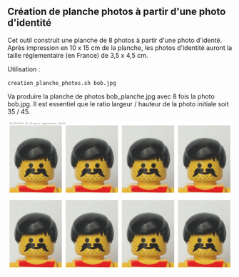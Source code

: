 ## Création de planche photos à partir d'une photo d'identité

Cet outil construit une planche de 8 photos à partir d'une photo d'identé. Après impression en 10 x 15 cm de la planche, les photos d'identité auront la taille réglementaire (en France) de 3,5 x 4,5 cm.

Utilisation :

	creation_planche_photos.sh bob.jpg

Va produire la planche de photos bob_planche.jpg avec 8 fois la photo bob.jpg. Il est essentiel que le ratio largeur / hauteur de la photo initiale soit 35 / 45. 

![Planche de photos avec bob](bob_planche.jpg)
